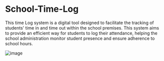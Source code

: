 # School-Time-Log

This time Log system is a digital tool designed to facilitate the tracking of students' time in and time out within the school premises. This system aims to provide an efficient way for students to log their attendance, helping the school administration monitor student presence and ensure adherence to school hours.



![image](https://github.com/miguelcapule/School-Time-Log/assets/92988736/bb726800-1c32-4054-ba71-932ba3523e6f)
